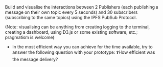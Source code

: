 Build and visualise the interactions between 2 Publishers (each publishing a message on their own topic every 5 seconds) and 30 subscribers (subscribing to the same topics) using the IPFS PubSub Protocol. 

(Note: visualising can be anything from creating logging to the terminal, creating a dashboard, using D3.js or some existing software, etc.; pragmatism is welcome)

- In the most efficient way you can achieve for the time available, try to answer the following question with your prototype:
❓How efficient was the message delivery?
